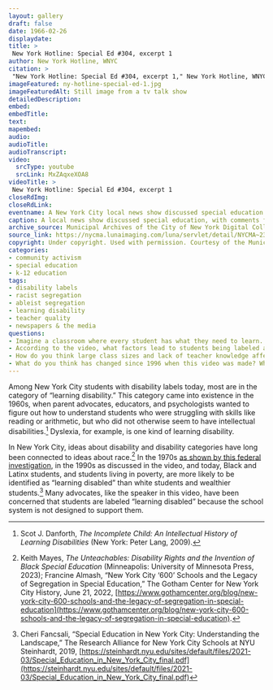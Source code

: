 ```yaml
--- 
layout: gallery
draft: false
date: 1966-02-26
displaydate: 
title: >
 New York Hotline: Special Ed #304, excerpt 1 
author: New York Hotline, WNYC
citation: >
 "New York Hotline: Special Ed #304, excerpt 1," New York Hotline, WNYC, in New York City Civil Rights History Project, Accessed: [Month Day, Year], https://nyccivilrightshistory.org/gallery/ny-hotline-special-ed-1.
imageFeatured: ny-hotline-special-ed-1.jpg
imageFeaturedAlt: Still image from a tv talk show
detailedDescription: 
embed: 
embedTitle: 
text: 
mapembed: 
audio: 
audioTitle: 
audioTranscript: 
video: 
  srcType: youtube
  srcLink: MxZAqxeXOA8
videoTitle: >
 New York Hotline: Special Ed #304, excerpt 1 
closeRdImg: 
closeRdLink: 
eventname: A New York City local news show discussed special education.
caption: A local news show discussed special education, with comments from a Board of Education official, a parent advocate, and an attorney who represents disabled students and students labeled with disabilities.
archive_source: Municipal Archives of the City of New York Digital Collections
source_link: https://nycma.lunaimaging.com/luna/servlet/detail/NYCMA~23~23~977~1294471:New-York-Hotline--Special-Ed-#304
copyright: Under copyright. Used with permission. Courtesy of the Municipal Archives of the City of New York.
categories: 
- community activism
- special education
- k-12 education
tags: 
- disability labels
- racist segregation
- ableist segregation
- learning disability
- teacher quality
- newspapers & the media
questions: 
- Imagine a classroom where every student has what they need to learn. What materials are in the room? Who is in the room? What is happening in the room?  
- According to the video, what factors lead to students being labeled as learning disabled?
- How do you think large class sizes and lack of teacher knowledge affect students who have learning disabilities? 
- What do you think has changed since 1996 when this video was made? What do you think has stayed the same?
--- 
```


Among New York City students with disability labels today, most are in the category of “learning disability.” This category came into existence in the 1960s, when parent advocates, educators, and psychologists wanted to figure out how to understand students who were struggling with skills like reading or arithmetic, but who did not otherwise seem to have intellectual disabilities.[^1] Dyslexia, for example, is one kind of learning disability.

In New York City, ideas about disability and disability categories have long been connected to ideas about race.[^2] In the 1970s [as shown by this federal investigation](topics/seeking-equity/hew-report), in the 1990s as discussed in the video, and today, Black and Latinx students, and students living in poverty, are more likely to be identified as “learning disabled” than white students and wealthier students.[^3] Many advocates, like the speaker in this video, have been concerned that students are labeled “learning disabled” because the school system is not designed to support them.

[^1]: Scot J. Danforth, *The Incomplete Child: An Intellectual History of Learning Disabilities* (New York: Peter Lang, 2009).

[^2]: Keith Mayes, *The Unteachables: Disability Rights and the Invention of Black Special Education* (Minneapolis: University of Minnesota Press, 2023); Francine Almash, “New York City ‘600’ Schools and the Legacy of Segregation in Special Education,” The Gotham Center for New York City History, June 21, 2022, [https://www.gothamcenter.org/blog/new-york-city-600-schools-and-the-legacy-of-segregation-in-special-education](https://www.gothamcenter.org/blog/new-york-city-600-schools-and-the-legacy-of-segregation-in-special-education).

[^3]: Cheri Fancsali, “Special Education in New York City: Understanding the Landscape,” The Research Alliance for New York City Schools at NYU Steinhardt, 2019, [https://steinhardt.nyu.edu/sites/default/files/2021-03/Special_Education_in_New_York_City_final.pdf](https://steinhardt.nyu.edu/sites/default/files/2021-03/Special_Education_in_New_York_City_final.pdf)
